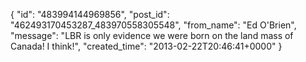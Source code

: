  {
   "id": "483994144969856",
   "post_id": "462493170453287_483970558305548",
   "from_name": "Ed O'Brien",
   "message": "LBR is only evidence we were born on the land mass of Canada!  I think!",
   "created_time": "2013-02-22T20:46:41+0000"
 }
